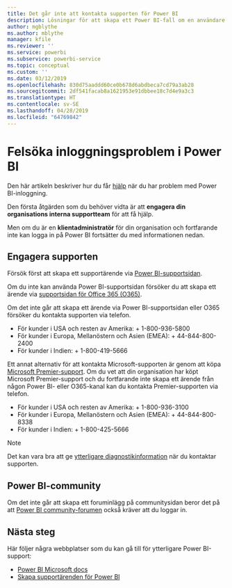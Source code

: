 ```yaml
---
title: Det går inte att kontakta supporten för Power BI
description: Lösningar för att skapa ett Power BI-fall om en användare inte kan logga in
author: mgblythe
ms.author: mblythe
manager: kfile
ms.reviewer: ''
ms.service: powerbi
ms.subservice: powerbi-service
ms.topic: conceptual
ms.custom: ''
ms.date: 03/12/2019
ms.openlocfilehash: 830d75aaddd60ce0b678d6abdbeca7cd79a3ab28
ms.sourcegitcommit: 2df541facab8a1621953e91dbbee18c7d4e9a3c3
ms.translationtype: HT
ms.contentlocale: sv-SE
ms.lasthandoff: 04/28/2019
ms.locfileid: "64769842"
---
```

# <a name="troubleshooting-sign-in-issues-for-power-bi"></a>Felsöka inloggningsproblem i Power BI

Den här artikeln beskriver hur du får [hjälp](https://powerbi.microsoft.com/support/) när du har problem med Power BI-inloggning.

Den första åtgärden som du behöver vidta är att **engagera din organisations interna supportteam** för att få hjälp.

Men om du är en **klientadministratör** för din organisation och fortfarande inte kan logga in på Power BI fortsätter du med informationen nedan.

## <a name="engage-the-support-team"></a>Engagera supporten

Försök först att skapa ett supportärende via [Power BI-supportsidan](https://powerbi.microsoft.com/en-us/support/).

Om du inte kan använda Power BI-supportsidan försöker du att skapa ett ärende via [supportsidan för Office 365 (O365)](https://support.office.com/home/contact).

Om det inte går att skapa ett ärende via Power BI-supportsidan eller O365 försöker du kontakta supporten via telefon.

* För kunder i USA och resten av Amerika: + 1-800-936-5800
* För kunder i Europa, Mellanöstern och Asien (EMEA): + 44-844-800-2400
* För kunder i Indien: + 1-800-419-5666

Ett annat alternativ för att kontakta Microsoft-supporten är genom att köpa [Microsoft Premier-support](https://support.microsoft.com/premier). Om du vet att din organisation har köpt Microsoft Premier-support och du fortfarande inte skapa ett ärende från någon Power BI- eller O365-kanal kan du kontakta Premier-supporten via telefon.

* För kunder i USA och resten av Amerika: + 1-800-936-3100
* För kunder i Europa, Mellanöstern och Asien (EMEA): + 44-844-800-8338
* För kunder i Indien: + 1-800-425-5666

> [!Note]
> Det kan vara bra att ge [ytterligare diagnostikinformation](service-admin-capturing-additional-diagnostic-information-for-power-bi.md) när du kontaktar supporten.

## <a name="power-bi-community"></a>Power BI-community

Om det inte går att skapa ett foruminlägg på communitysidan beror det på att [Power BI community-forumen](https://community.powerbi.com/) också kräver att du loggar in.

## <a name="next-steps"></a>Nästa steg

Här följer några webbplatser som du kan gå till för ytterligare Power BI-support:

* [Power BI Microsoft docs](https://docs.microsoft.com/power-bi/)
* [Skapa supportärenden för Power BI](https://blogs.msdn.microsoft.com/charles_sterling/2017/12/01/creating-power-bi-support-cases/)